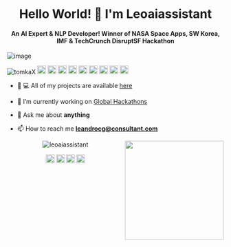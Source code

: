 <!--
**leoaiassistant/leoaiassistant** is a ✨ _special_ ✨ repository because its `README.md` (this file) appears on your GitHub profile.

Here are some ideas to get you started:

- 🔭 I’m currently working on ...
- 🌱 I’m currently learning ...
- 👯 I’m looking to collaborate on ...
- 🤔 I’m looking for help with ...
- 💬 Ask me about ...
- 📫 How to reach me: ...
- 😄 Pronouns: ...
- ⚡ Fun fact: ...
-->


<h1 align="center">Hello World! 🤖 I'm Leoaiassistant </h1>
<h4 align="center">An AI Expert & NLP Developer! Winner of NASA Space Apps, SW Korea, IMF & TechCrunch DisruptSF Hackathon </h4>

![image](https://github.com/saadeghi/saadeghi/blob/master/dino.gif)

<p align="left">
<img src="https://komarev.com/ghpvc/?username=tomkaX" alt="tomkaX" />

 <img src="https://github.com/simple-icons/simple-icons/blob/develop/icons/amazonaws.svg" alt="aws"  width="20" height="20" /> 
  <img src="https://img.icons8.com/color/48/000000/git.png" alt="git" width="20" height="20"/> 
  <img src="https://img.icons8.com/color/48/000000/react-native.png" alt="react" width="20" height="20"/> 
  <img src="https://img.icons8.com/color/48/000000/java-coffee-cup-logo.png" alt="java" width="20" height="20"/>
  <img src="https://github.com/simple-icons/simple-icons/blob/develop/icons/apacheflink.svg" alt="flinks" width="20" height="20"/> 
  <img src="https://img.icons8.com/ultraviolet/40/000000/xbox-r.png" alt="R" width="20" height="20"/> 
  <img src="https://img.icons8.com/color/48/000000/intellij-idea.png" alt="II" width="20" height="20"/> 
  <img src="https://img.icons8.com/color/48/000000/nodejs.png" alt="nodejs" width="20" height="20"/> 
  <img src="https://img.icons8.com/color/48/000000/python.png" alt="python" width="20" height="20"/></p>

- 🤖 💻 All of my projects are available [here](https://github.com/leoaiassistant?tab=repositories)

- 🔭 I’m currently working on [Global Hackathons](http://globalhackathons.co/)

- 💬 Ask me about **anything**

- 📫 How to reach me **leandrocg@consultant.com**



<p align="center"> 
  <img src="https://github-readme-stats.vercel.app/api?username=leoaiassistant&show_icons=true" alt="leoaiassistant" />
  <img  align="right" src="https://github.com/leoaiassistant/leoaiassistant/blob/master/gifs/3aM.gif" width="230">
 </p>

<p align="center">
<a href="https://www.linkedin.com/in/intuiciondigital/" target="blank"><img align="center" src="https://cdn.jsdelivr.net/npm/simple-icons@3.0.1/icons/linkedin.svg" alt="https://www.linkedin.com/in/intuiciondigital/" height="20" width="20" /></a>
  <a href="https://www.facebook.com/leo.aiassistant/" target="blank"><img align="center" src="https://cdn.jsdelivr.net/npm/simple-icons@3.0.1/icons/facebook.svg" alt="https://www.facebook.com/leo.aiassistant/" height="20" width="20" /></a>
  <a href="https://www.instagram.com/leo.aiassistant/" target="blank"><img align="center" src="https://cdn.jsdelivr.net/npm/simple-icons@3.0.1/icons/instagram.svg" alt="https://www.instagram.com/leo.aiassistant/" height="20" width="20" /></a>
 <a href="https://twitter.com/leoaiassistant" target="blank"><img align="center" src="https://cdn.jsdelivr.net/npm/simple-icons@3.0.1/icons/twitter.svg" alt="https://twitter.com/leoaiassistant" height="20" width="20" /></a>

</p>



<!--
**leoaiassistant/leoaiassistant** is a ✨ _special_ ✨ repository because its `README.md` (this file) appears on your GitHub profile.

Here are some ideas to get you started:

- 🌱 I’m currently learning ...
- 👯 I’m looking to collaborate on ...
- 🤔 I’m looking for help with ...
- 💬 Ask me about ...
- 📫 How to reach me: ...
- 😄 Pronouns: ...
- ⚡ Fun fact: ...
-->
